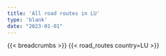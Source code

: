 ```yaml
---
title: 'All road routes in LU'
type: 'blank'
date: "2023-01-01"
---
```


{{< breadcrumbs >}}
{{< road_routes country=LU >}}
